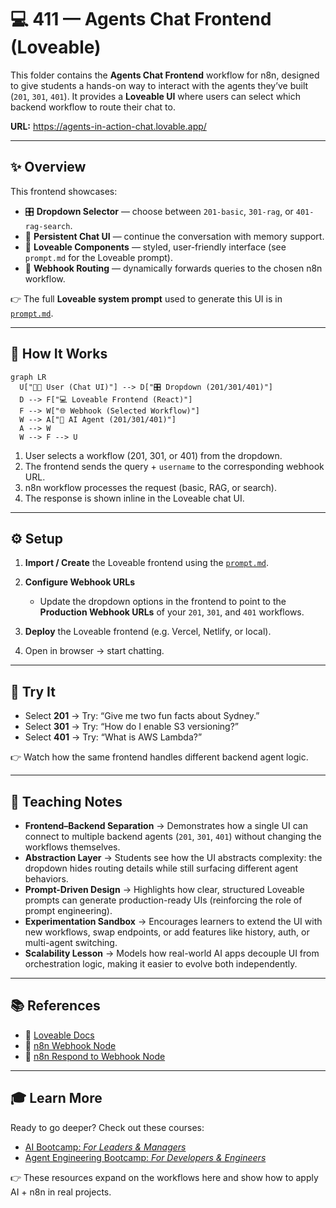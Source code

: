 # 💻 411 — Agents Chat Frontend (Loveable)

This folder contains the **Agents Chat Frontend** workflow for n8n, designed to give students a hands-on way to interact with the agents they’ve built (`201`, `301`, `401`).
It provides a **Loveable UI** where users can select which backend workflow to route their chat to.

**URL:** https://agents-in-action-chat.lovable.app/

---

## ✨ Overview

This frontend showcases:

- 🎛 **Dropdown Selector** — choose between `201-basic`, `301-rag`, or `401-rag-search`.
- 💬 **Persistent Chat UI** — continue the conversation with memory support.
- 🎨 **Loveable Components** — styled, user-friendly interface (see `prompt.md` for the Loveable prompt).
- 🔌 **Webhook Routing** — dynamically forwards queries to the chosen n8n workflow.

👉 The full **Loveable system prompt** used to generate this UI is in [`prompt.md`](./prompt.md).

---

## 🔄 How It Works

```mermaid
graph LR
  U["👩‍💻 User (Chat UI)"] --> D["🎛 Dropdown (201/301/401)"]
  D --> F["💻 Loveable Frontend (React)"]
  F --> W["🌐 Webhook (Selected Workflow)"]
  W --> A["🧠 AI Agent (201/301/401)"]
  A --> W
  W --> F --> U
```

1. User selects a workflow (201, 301, or 401) from the dropdown.
2. The frontend sends the query + `username` to the corresponding webhook URL.
3. n8n workflow processes the request (basic, RAG, or search).
4. The response is shown inline in the Loveable chat UI.

---

## ⚙️ Setup

1. **Import / Create** the Loveable frontend using the [`prompt.md`](./prompt.md).
2. **Configure Webhook URLs**

   - Update the dropdown options in the frontend to point to the **Production Webhook URLs** of your `201`, `301`, and `401` workflows.

3. **Deploy** the Loveable frontend (e.g. Vercel, Netlify, or local).
4. Open in browser → start chatting.

---

## 🧪 Try It

- Select **201** → Try: “Give me two fun facts about Sydney.”
- Select **301** → Try: “How do I enable S3 versioning?”
- Select **401** → Try: “What is AWS Lambda?”

👉 Watch how the same frontend handles different backend agent logic.

---

## 🧠 Teaching Notes

- **Frontend–Backend Separation** → Demonstrates how a single UI can connect to multiple backend agents (`201`, `301`, `401`) without changing the workflows themselves.
- **Abstraction Layer** → Students see how the UI abstracts complexity: the dropdown hides routing details while still surfacing different agent behaviors.
- **Prompt-Driven Design** → Highlights how clear, structured Loveable prompts can generate production-ready UIs (reinforcing the role of prompt engineering).
- **Experimentation Sandbox** → Encourages learners to extend the UI with new workflows, swap endpoints, or add features like history, auth, or multi-agent switching.
- **Scalability Lesson** → Models how real-world AI apps decouple UI from orchestration logic, making it easier to evolve both independently.

---

## 📚 References

- 📖 [Loveable Docs](https://docs.loveable.dev/)
- 📖 [n8n Webhook Node](https://docs.n8n.io/integrations/builtin/core-nodes/n8n-nodes-base.webhook/)
- 📖 [n8n Respond to Webhook Node](https://docs.n8n.io/integrations/builtin/core-nodes/n8n-nodes-base.respondtowebhook/)

---

## 🎓 Learn More

Ready to go deeper?
Check out these courses:

- [AI Bootcamp: _For Leaders & Managers_](https://maven.com/boring-bot/ml-system-design?promoCode=201OFF)
- [Agent Engineering Bootcamp: _For Developers & Engineers_](https://maven.com/boring-bot/advanced-llm?promoCode=200OFF)

👉 These resources expand on the workflows here and show how to apply AI + n8n in real projects.
